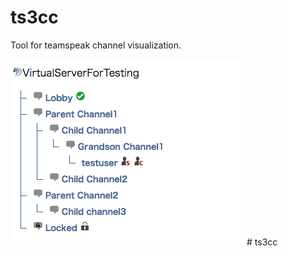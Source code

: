 # ts3cc

Tool for teamspeak channel visualization.

![example](art/screenshot.png "example")# ts3cc

